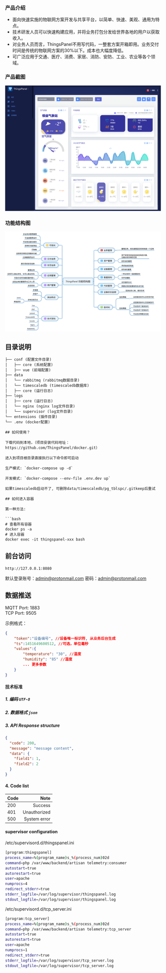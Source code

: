 ### 产品介绍

- 面向快速实施的物联网方案开发与共享平台，以简单、快速、美观、通用为特点。
- 技术研发人员可以快速构建应用，并将业务打包分发给世界各地的用户以获取收入。
- 对业务人员而言，ThingsPanel不用写代码，一整套方案开箱即用。业务交付时间是传统的物联网方案的30%以下。成本也大幅度降低。
- 可广泛应用于交通、医疗、消费、家居、消防、安防、工业、农业等各个领域。

### 产品截图
![可视化界面截图](https://raw.githubusercontent.com/universe-hsh/assets/master/images/demo.png "Thingspanel-Dashboard.png")

### 功能结构图

![功能结构图](https://raw.githubusercontent.com/universe-hsh/assets/master/images/structure.png "structure.png")

## 目录说明

```
├── conf (配置文件目录)
│   ├── core (系统配置)
│   ├── vue (前端配置)
├── data
│   └── rabbitmq (rabbitmq数据目录)
│   └── timescaledb (timescaledb数据库)
│   ├── core (运行日志)
├── logs
│   ├── core (运行日志)
│   └── nginx (nginx log文件目录)
│   └── supervisor (log文件目录)
└── entensions (插件目录)
└── .env (docker配置)

## 如何使用？

下载代码到本地，（项目安装代码地址：https://github.com/ThingsPanel/docker.git）

进入到项目根目录直接执行以下命令即可启动

生产模式: `docker-compose up -d`

开发模式: `docker-compose --env-file .env.dev up`

如果timescaledb启动不了, 可删除data/timescaledb/pg_tblspc/.gitkeep后重试

## 如何进入容器

第一种方法: 

```bash
# 查看所有容器
docker ps -a
# 进入容器
docker exec -it thingspanel-xxx bash
```

## 前台访问
`http://127.0.0.1:8080`

默认登录账号：admin@protonmail.com 密码：admin@protonmail.com

## 数据推送
MQTT Port: 1883\
TCP Port: 9505

示例格式：
```json
{
    "token":"设备编号", //设备唯一标识符, 从业务后台生成
    "ts":1451649600512, //可选，单位毫秒
    "values":{
        "temperature": "30", //温度
        "humidity": "85" //湿度
        ... 更多参数
    }
}
```

#### 技术标准
##### 1. 编码 `UTF-8`
##### 2. 数据格式 `json`
##### 3. API Response structure
```json
{
  "code": 200,
  "message": "message content",
  "data": {
    "field1": 1,
    "field2": 2
  }
}
```

#### 4. Code list
| Code       | Note    |
| --------   | -----:  |
| 200        | Success      |
| 401        | Unauthorized      |
| 500        | System error     |

#### supervisor configuration
/etc/supervisord.d/thingspanel.ini
```bash
[program:thingspanel]
process_name=%(program_name)s_%(process_num)02d
command=php /var/www/backend/artisan telemetry:consumer
autostart=true
autorestart=true
user=apache
numprocs=4
redirect_stderr=true
stderr_logfile=/var/log/supervisor/thingspanel.log
stdout_logfile=/var/log/supervisor/thingspanel.log
```
/etc/supervisord.d/tcp_server.ini
```bash
[program:tcp_server]
process_name=%(program_name)s_%(process_num)02d
command=php /var/www/backend/artisan telemetry:tcp_server
autostart=true
autorestart=true
user=apache
numprocs=1
redirect_stderr=true
stderr_logfile=/var/log/supervisor/tcp_server.log
stdout_logfile=/var/log/supervisor/tcp_server.log
```
